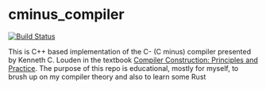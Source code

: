 # cminus_compiler 
[![Build Status](https://travis-ci.org/danielrees18/cminus_compiler.svg?branch=master)](https://travis-ci.org/danielrees18/cminus_compiler)

This is C++ based implementation of the C- (C minus) compiler presented by Kenneth C. Louden in the textbook [Compiler Construction: Principles and Practice](https://www.amazon.com/Compiler-Construction-Principles-Kenneth-Louden/dp/0534939724/ref=sr_1_1?ie=UTF8&qid=1511309497&sr=8-1&keywords=compiler+construction+principles+and+practice). The
purpose of this repo is educational, mostly for myself, to brush up on my compiler theory and also to learn some Rust